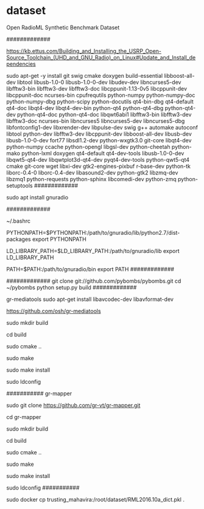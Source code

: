 # dataset
Open RadioML Synthetic Benchmark Dataset

#############

https://kb.ettus.com/Building_and_Installing_the_USRP_Open-Source_Toolchain_(UHD_and_GNU_Radio)_on_Linux#Update_and_Install_dependencies

sudo apt-get -y install git swig cmake doxygen build-essential libboost-all-dev libtool libusb-1.0-0 libusb-1.0-0-dev libudev-dev libncurses5-dev libfftw3-bin libfftw3-dev libfftw3-doc libcppunit-1.13-0v5 libcppunit-dev libcppunit-doc ncurses-bin cpufrequtils python-numpy python-numpy-doc python-numpy-dbg python-scipy python-docutils qt4-bin-dbg qt4-default qt4-doc libqt4-dev libqt4-dev-bin python-qt4 python-qt4-dbg python-qt4-dev python-qt4-doc python-qt4-doc libqwt6abi1 libfftw3-bin libfftw3-dev libfftw3-doc ncurses-bin libncurses5 libncurses5-dev libncurses5-dbg libfontconfig1-dev libxrender-dev libpulse-dev swig g++ automake autoconf libtool python-dev libfftw3-dev libcppunit-dev libboost-all-dev libusb-dev libusb-1.0-0-dev fort77 libsdl1.2-dev python-wxgtk3.0 git-core libqt4-dev python-numpy ccache python-opengl libgsl-dev python-cheetah python-mako python-lxml doxygen qt4-default qt4-dev-tools libusb-1.0-0-dev libqwt5-qt4-dev libqwtplot3d-qt4-dev pyqt4-dev-tools python-qwt5-qt4 cmake git-core wget libxi-dev gtk2-engines-pixbuf r-base-dev python-tk liborc-0.4-0 liborc-0.4-dev libasound2-dev python-gtk2 libzmq-dev libzmq1 python-requests python-sphinx libcomedi-dev python-zmq python-setuptools
#############

sudo apt install gnuradio

#############

~/.bashrc

PYTHONPATH=$PYTHONPATH:/path/to/gnuradio/lib/python2.7/dist-packages
export PYTHONPATH

LD_LIBRARY_PATH=$LD_LIBRARY_PATH:/path/to/gnuradio/lib
export LD_LIBRARY_PATH

PATH=$PATH:/path/to/gnuradio/bin
export PATH
#############

#############
git clone git://github.com/pybombs/pybombs.git
cd ~/pybombs
python setup.py build
#############

gr-mediatools
sudo apt-get install libavcodec-dev libavformat-dev

https://github.com/osh/gr-mediatools

sudo mkdir build

cd build

sudo cmake ..

sudo make

sudo make install

sudo ldconfig

###########
gr-mapper

sudo git clone https://github.com/gr-vt/gr-mapper.git

cd gr-mapper

sudo mkdir build

cd build

sudo cmake ..

sudo make

sudo make install

sudo ldconfig
###########

sudo docker cp trusting_mahavira:/root/dataset/RML2016.10a_dict.pkl .




